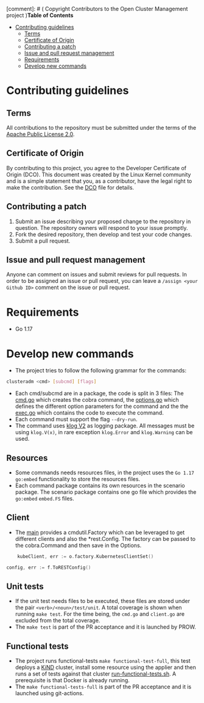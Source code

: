[comment]: # ( Copyright Contributors to the Open Cluster Management project )**Table of Contents**

- [Contributing guidelines](#contributing-guidelines)
    - [Terms](#terms)
    - [Certificate of Origin](#certificate-of-origin)
    - [Contributing a patch](#contributing-a-patch)
    - [Issue and pull request management](#issue-and-pull-request-management)
    - [Requirements](#requirements)
    - [Develop new commands](#Develop-new-commands)

# Contributing guidelines

## Terms

All contributions to the repository must be submitted under the terms of the [Apache Public License 2.0](https://www.apache.org/licenses/LICENSE-2.0).

## Certificate of Origin

By contributing to this project, you agree to the Developer Certificate of Origin (DCO). This document was created by the Linux Kernel community and is a simple statement that you, as a contributor, have the legal right to make the contribution. See the [DCO](DCO) file for details.

## Contributing a patch

1. Submit an issue describing your proposed change to the repository in question. The repository owners will respond to your issue promptly.
2. Fork the desired repository, then develop and test your code changes.
3. Submit a pull request.

## Issue and pull request management

Anyone can comment on issues and submit reviews for pull requests. In order to be assigned an issue or pull request, you can leave a `/assign <your Github ID>` comment on the issue or pull request.
# Requirements

- Go 1.17

# Develop new commands

- The project tries to follow the following grammar for the commands:

```bash
clusteradm <cmd> [subcmd] [flags]
```

- Each cmd/subcmd are in a package, the code is split in 3 files: The [cmd.go](pkg/cmd/version/cmd.go) which creates the cobra command, the [options.go](pkg/cmd/version/options.go) which defines the different option parameters for the command and the the [exec.go](pkg/cmd/version/exec.go) which contains the code to execute the command.
- Each command must support the flag `--dry-run`.
- The command uses [klog V2](https://github.com/kubernetes/klog) as logging package. All messages must be using `klog.V(x)`, in rare exception `klog.Error` and `klog.Warning` can be used.


## Resources

- Some commands needs resources files, in the project uses the `Go 1.17` `go:embed` functionality to store the resources files.
- Each command package contains its own resources in the scenario package. The scenario package contains one go file which provides the `go:embed` `embed.FS` files. 

## Client

- The [main](cmd/clusteradm.go) provides a cmdutil.Factory which can be leveraged to get different clients and also the *rest.Config. The factory can be passed to the cobra.Command and then save in the Options.

```Go
	kubeClient, err := o.factory.KubernetesClientSet()
```

```Go
config, err := f.ToRESTConfig()
```

## Unit tests

- If the unit test needs files to be executed, these files are stored under the pair `<verb>/<noun>/test/unit`.
A total coverage is shown when running `make test`. For the time being, the `cmd.go` and `client.go` are excluded from the total coverage.
- The `make test` is part of the PR acceptance and it is launched by PROW.

## Functional tests

- The project runs functional-tests `make functional-test-full`, this test deploys a [KiND](https://kind.sigs.k8s.io/) cluster, install some resource using the applier and then runs a set of tests against that cluster [run-functional-tests.sh](build/run-functional-tests.sh).  A prerequisite is that Docker is already running.
- The `make functional-tests-full` is part of the PR acceptance and it is launched using git-actions.